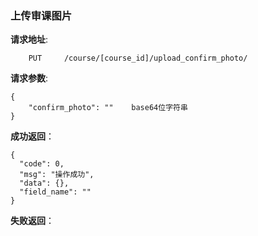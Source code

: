 ###  上传审课图片

**请求地址**:
```
    PUT     /course/[course_id]/upload_confirm_photo/
```

**请求参数**:
```
{
    "confirm_photo": ""    base64位字符串
}
```

**成功返回**：
```
{
  "code": 0,
  "msg": "操作成功",
  "data": {},
  "field_name": ""
}
```

**失败返回**：
```

```